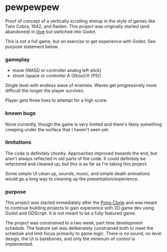 # pewpewpew

Proof of concept of a vertically scrolling shmup in the style of games like Twin Cobra, 1942, and Raiden. This project was originally started (and abandoned) in [löve](https://love2d.org) but switched into Godot.

This is not a full game, but an exercise to get experience with Godot. See purpose statement below.

### gameplay

* move (WASD or controller analog left stick)
* shoot (space or controller A (Xbox)/X (PS))

Single level with endless wave of enemies. Waves get progressively more difficult the longer the player survives.

Player gets three lives to attempt for a high score.

### known bugs

None currently, though the game is very limited and there's likely something creeping under the surface that I haven't seen yet.

### limitations

The code is definitely chunky. Approaches improved towards the end, but aren't always reflected in old parts of the code. It could definitely be refactored and cleaned up, but this is as far as I'm taking this project.

Some simple UI clean up, sounds, music, and simple death animations would go a long way to cleaning up the presentation/experience.

### purpose

This project was started immediately after the [Pong Clone](https://github.com/davidbragg/pong) and was meant to continue building projects to gain experience with 2D game dev using Godot and GDScript. It is not meant to be a fully featured game.

The project was constrained to a two week, part time development schedule. The feature set was deliberately constrained both to meet the schedule and limit focus primarily to game logic. There is no sound, no level design, the UI is barebones, and only the minimum of control is implemented.

